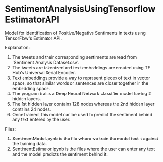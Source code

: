 # SentimentAnalysisUsingTensorflowEstimatorAPI
Model for identification of Positive/Negative Sentiments in texts using TensorFlow's Estimator API.

Explanation:

1. The tweets and their corresponding sentiments are read from 'Sentiment Analysis Dataset.csv'.
2. The tweets are tokenized and text embeddings are created using TF Hub's Universal Serial Encoder.
3. Text embeddings provide a way to represent pieces of text in vector space, so that similar words or sentences are closer together in the embedding space.
4. The program trains a Deep Neural Network classifier model having 2 hidden layers.
5. The 1st hidden layer contains 128 nodes whereas the 2nd hidden layer contains 24 nodes.
6. Once trained, this model can be used to predict the sentiment behind any text entered by the user.

Files:

1. SentimentModel.ipynb is the file where we train the model test it against the training data.
2. SentimentEstimator.ipynb is the files where the user can enter any text and the model predicts the sentiment behind it.

